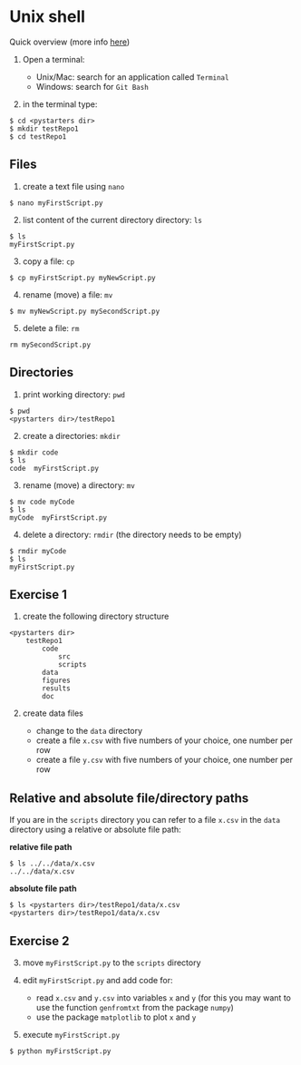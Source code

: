 # Unix shell

Quick overview (more info [here](https://swcarpentry.github.io/shell-novice/))

1. Open a terminal:

    - Unix/Mac: search for an application called `Terminal`
    - Windows: search for `Git Bash`

2. in the terminal type:

```
$ cd <pystarters dir>
$ mkdir testRepo1
$ cd testRepo1
```

## Files 

1. create a text file using `nano`

```
$ nano myFirstScript.py
```

2. list content of the current directory directory: `ls`

```
$ ls
myFirstScript.py
```

3. copy a file: `cp` 

```
$ cp myFirstScript.py myNewScript.py
```

4. rename (move) a file: `mv`

```
$ mv myNewScript.py mySecondScript.py
```

5. delete a file: `rm`

```
rm mySecondScript.py
```

## Directories

1. print working directory: `pwd`

```
$ pwd
<pystarters dir>/testRepo1
```

2. create a directories: `mkdir`

```
$ mkdir code
$ ls
code  myFirstScript.py
```

3. rename (move) a directory: `mv`

```
$ mv code myCode
$ ls
myCode  myFirstScript.py
```

4. delete a directory: `rmdir` (the directory needs to be empty)

```
$ rmdir myCode
$ ls
myFirstScript.py
```

## Exercise 1

1. create the following directory structure

```
<pystarters dir>
    testRepo1
        code
            src
            scripts
        data
        figures
        results
        doc
```

2. create data files

    - change to the `data` directory
    - create a file `x.csv` with five numbers of your choice, one number per row
    - create a file `y.csv` with five numbers of your choice, one number per row

## Relative and absolute file/directory paths

If you are in the `scripts` directory you can refer to a file `x.csv` in the `data` directory using a relative or absolute file path:

**relative file path**
```
$ ls ../../data/x.csv
../../data/x.csv
```

**absolute file path**
```
$ ls <pystarters dir>/testRepo1/data/x.csv
<pystarters dir>/testRepo1/data/x.csv
```

## Exercise 2

3. move `myFirstScript.py` to the `scripts` directory

4. edit `myFirstScript.py` and add code for:

    - read `x.csv` and `y.csv` into variables `x` and `y` (for this you may want to use the function `genfromtxt` from the package `numpy`)
    - use the package `matplotlib` to plot `x` and `y`

5. execute `myFirstScript.py`
       
``` 
$ python myFirstScript.py
``` 
